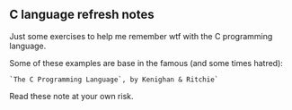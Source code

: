 ## C language refresh notes

Just some exercises to help me remember wtf with the C programming language.

Some of these examples are base in the famous (and some times hatred):

    `The C Programming Language`, by Kenighan & Ritchie`

Read these note at your own risk.
